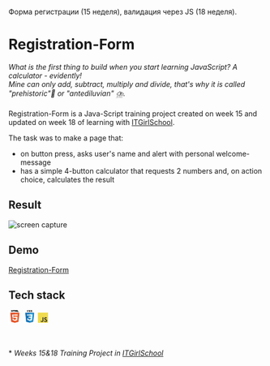 Форма регистрации (15 неделя), валидация через JS (18 неделя). 
# Registration-Form

_What is the first thing to build when you start learning JavaScript? A calculator - evidently!<br>
Mine can only add, subtract, multiply and divide, that's why it is called "prehistoric"🦖 or "antediluvian" ⛈️._
<br><br>
Registration-Form is a Java-Script training project created on week 15 and updated on week 18 of learning with [ITGirlSchool].

The task was to make a page that:
- on button press, asks user's name and alert with personal welcome-message
- has a simple 4-button calculator that requests 2 numbers and, on action choice, calculates the result

## Result
<img width="55%" alt="screen capture" src="../main/assets/img/captureweb.jpeg">

## Demo
[Registration-Form]

## Tech stack

<code><img height="25" src="https://raw.githubusercontent.com/github/explore/80688e429a7d4ef2fca1e82350fe8e3517d3494d/topics/html/html.png"></code>
<code><img height="25" src="https://raw.githubusercontent.com/github/explore/80688e429a7d4ef2fca1e82350fe8e3517d3494d/topics/css/css.png"></code>
<code><img height="20" src="https://raw.githubusercontent.com/github/explore/80688e429a7d4ef2fca1e82350fe8e3517d3494d/topics/javascript/javascript.png"></code>

<br><br> 
\* _Weeks 15&18 Training Project in [ITGirlSchool]_ 
  

   [ITGirlSchool]: <https://itgirlschool.com/en>
   [Registration-Form]: <https://alenagm.github.io/registration-form/>

